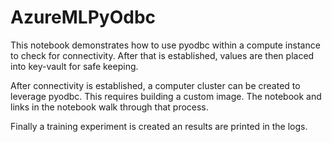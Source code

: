 AzureMLPyOdbc
=============

This notebook demonstrates how to use pyodbc within a compute instance to check
for connectivity. After that is established, values are then placed into
key-vault for safe keeping.

After connectivity is established, a computer cluster can be created to leverage
pyodbc. This requires building a custom image. The notebook and links in the
notebook walk through that process.

Finally a training experiment is created an results are printed in the logs.
